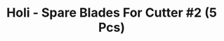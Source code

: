 ---
layout: product
title: "Holi - Spare Blades For Cutter #2 (5 Pcs)"
price: "250" 
desc: "Nožići za skalpel"
img_path: "/assets/img/HO360.webp"
brand: "N/A"
available: false
special_offer: false
new: false
soon: false
cat: "070000"
subcat: "0N/A"
subsubcat: "0N/A"
sifra: "HO360"
popular: false
spec: false
---